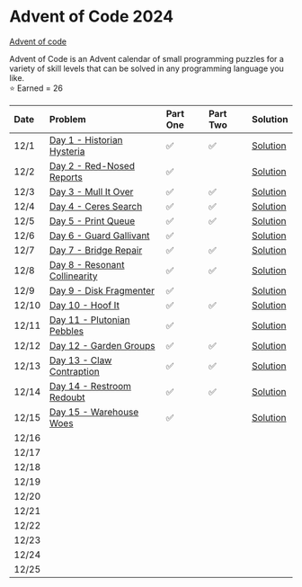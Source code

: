 # Advent of Code 2024 

[Advent of code](https://adventofcode.com/)

Advent of Code is an Advent calendar of small programming puzzles for a variety of skill levels that can be solved in any programming language you like.   
⭐ Earned = 26

| Date  | Problem                                                              | Part One | Part Two | Solution                                                           |
| :---- | :------------------------------------------------------------------- | :------- | :------- | :----------------------------------------------------------------- |
| 12/1  | [Day 1 - Historian Hysteria](https://adventofcode.com/2024/day/1)    |    ✅    |    ✅   | [Solution](https://github.com/FacuReartes/AOC2024/tree/main/day01) | 
| 12/2  | [Day 2 - Red-Nosed Reports](https://adventofcode.com/2024/day/2)     |    ✅    |         | [Solution](https://github.com/FacuReartes/AOC2024/tree/main/day02) |
| 12/3  | [Day 3 - Mull It Over](https://adventofcode.com/2024/day/3)          |    ✅    |    ✅   | [Solution](https://github.com/FacuReartes/AOC2024/tree/main/day03) |
| 12/4  | [Day 4 - Ceres Search](https://adventofcode.com/2024/day/4)          |    ✅    |    ✅   | [Solution](https://github.com/FacuReartes/AOC2024/tree/main/day04) |
| 12/5  | [Day 5 - Print Queue](https://adventofcode.com/2024/day/5)           |    ✅    |    ✅   | [Solution](https://github.com/FacuReartes/AOC2024/tree/main/day05) |
| 12/6  | [Day 6 - Guard Gallivant](https://adventofcode.com/2024/day/6)       |    ✅    |         | [Solution](https://github.com/FacuReartes/AOC2024/tree/main/day06) |
| 12/7  | [Day 7 - Bridge Repair](https://adventofcode.com/2024/day/7)         |    ✅    |    ✅   | [Solution](https://github.com/FacuReartes/AOC2024/tree/main/day07) |
| 12/8  | [Day 8 - Resonant Collinearity](https://adventofcode.com/2024/day/8) |    ✅    |    ✅   | [Solution](https://github.com/FacuReartes/AOC2024/tree/main/day08) |
| 12/9  | [Day 9 - Disk Fragmenter](https://adventofcode.com/2024/day/9)       |    ✅    |         | [Solution](https://github.com/FacuReartes/AOC2024/tree/main/day09) |
| 12/10 | [Day 10 - Hoof It](https://adventofcode.com/2024/day/10)             |    ✅    |    ✅   | [Solution](https://github.com/FacuReartes/AOC2024/tree/main/day10) |
| 12/11 | [Day 11 - Plutonian Pebbles](https://adventofcode.com/2024/day/11)   |    ✅    |         | [Solution](https://github.com/FacuReartes/AOC2024/tree/main/day11) |
| 12/12 | [Day 12 - Garden Groups](https://adventofcode.com/2024/day/12)       |    ✅    |    ✅   | [Solution](https://github.com/FacuReartes/AOC2024/tree/main/day12) |
| 12/13 | [Day 13 - Claw Contraption](https://adventofcode.com/2024/day/13)    |    ✅    |    ✅   | [Solution](https://github.com/FacuReartes/AOC2024/tree/main/day13) |
| 12/14 | [Day 14 - Restroom Redoubt](https://adventofcode.com/2024/day/14)    |    ✅    |    ✅   | [Solution](https://github.com/FacuReartes/AOC2024/tree/main/day14) |
| 12/15 | [Day 15 - Warehouse Woes](https://adventofcode.com/2024/day/15)      |    ✅    |         | [Solution](https://github.com/FacuReartes/AOC2024/tree/main/day15) |
| 12/16 |                                                                      |           |         |                                                                    |
| 12/17 |                                                                      |           |         |                                                                    |
| 12/18 |                                                                      |           |         |                                                                    |
| 12/19 |                                                                      |           |         |                                                                    |
| 12/20 |                                                                      |           |         |                                                                    |
| 12/21 |                                                                      |           |         |                                                                    |
| 12/22 |                                                                      |           |         |                                                                    |
| 12/23 |                                                                      |           |         |                                                                    |
| 12/24 |                                                                      |           |         |                                                                    |
| 12/25 |                                                                      |           |         |                                                                    |